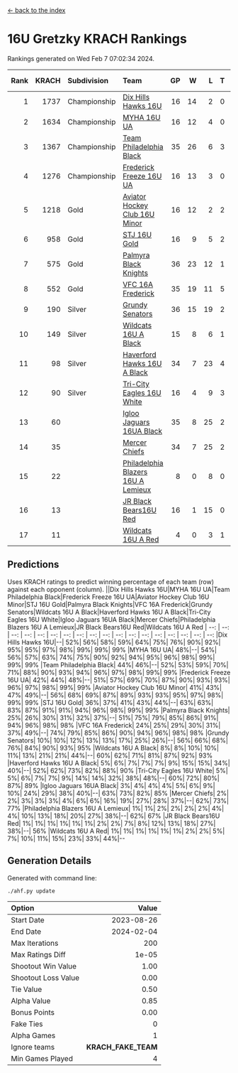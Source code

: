 [<- back to the index](readme.md)
# 16U Gretzky KRACH Rankings
Rankings generated on Wed Feb  7 07:02:34 2024.

Rank|KRACH|Subdivision|Team|GP|W|L|T|OTW|OTL|SoS|Exp Wins|Win Diff
---:|---:|:---|:---|---:|---:|---:|---:|---:|---:|---:|---:|---:
1|1737|Championship|[Dix Hills Hawks 16U](https://gamesheetstats.com/seasons/3659/teams/140688/schedule)|16|14|2|0|1|0|339|14.8|-0.0
2|1634|Championship|[MYHA 16U UA](https://gamesheetstats.com/seasons/3659/teams/140695/schedule)|16|12|4|0|2|1|645|12.8|-0.0
3|1367|Championship|[Team Philadelphia Black](https://gamesheetstats.com/seasons/3659/teams/140698/schedule)|35|26|6|3|2|1|494|28.3|-0.0
4|1276|Championship|[Frederick Freeze 16U UA](https://gamesheetstats.com/seasons/3659/teams/140689/schedule)|16|13|3|0|0|0|362|13.9|0.0
5|1218|Gold|[Aviator Hockey Club 16U Minor](https://gamesheetstats.com/seasons/3659/teams/140687/schedule)|16|12|2|2|3|1|416|13.9|0.0
6|958|Gold|[STJ 16U Gold](https://gamesheetstats.com/seasons/3659/teams/140697/schedule)|16|9|5|2|1|0|711|10.8|-0.0
7|575|Gold|[Palmyra Black Knights](https://gamesheetstats.com/seasons/3659/teams/140696/schedule)|36|23|12|1|3|0|532|24.4|0.0
8|552|Gold|[VFC 16A Frederick](https://gamesheetstats.com/seasons/3659/teams/140700/schedule)|35|19|11|5|0|3|607|22.3|-0.0
9|190|Silver|[Grundy Senators](https://gamesheetstats.com/seasons/3659/teams/140690/schedule)|36|15|19|2|0|0|570|16.9|0.0
10|149|Silver|[Wildcats 16U A Black](https://gamesheetstats.com/seasons/3659/teams/140725/schedule)|15|8|6|1|1|0|355|9.4|0.0
11|98|Silver|[Haverford Hawks 16U A Black](https://gamesheetstats.com/seasons/3659/teams/140691/schedule)|34|7|23|4|0|2|704|9.9|0.0
12|90|Silver|[Tri-City Eagles 16U White](https://gamesheetstats.com/seasons/3659/teams/140699/schedule)|16|4|9|3|0|1|360|6.4|0.0
13|60||[Igloo Jaguars 16UA Black](https://gamesheetstats.com/seasons/3659/teams/140692/schedule)|35|8|25|2|0|4|671|9.9|0.0
14|35||[Mercer Chiefs](https://gamesheetstats.com/seasons/3659/teams/140694/schedule)|34|7|25|2|1|1|562|8.9|0.0
15|22||[Philadelphia Blazers 16U A Lemieux](https://gamesheetstats.com/seasons/3659/teams/140717/schedule)|8|0|8|0|0|0|684|0.9|0.0
16|13||[JR Black Bears16U Red](https://gamesheetstats.com/seasons/3659/teams/140693/schedule)|16|1|15|0|0|0|341|1.9|0.0
17|11||[Wildcats 16U A Red](https://gamesheetstats.com/seasons/3659/teams/140726/schedule)|4|0|3|1|0|0|31|1.4|0.0

## Predictions
Uses KRACH ratings to predict winning percentage of each team (row) against each opponent (column).
||Dix Hills Hawks 16U|MYHA 16U UA|Team Philadelphia Black|Frederick Freeze 16U UA|Aviator Hockey Club 16U Minor|STJ 16U Gold|Palmyra Black Knights|VFC 16A Frederick|Grundy Senators|Wildcats 16U A Black|Haverford Hawks 16U A Black|Tri-City Eagles 16U White|Igloo Jaguars 16UA Black|Mercer Chiefs|Philadelphia Blazers 16U A Lemieux|JR Black Bears16U Red|Wildcats 16U A Red
| --: | --: | --: | --: | --: | --: | --: | --: | --: | --: | --: | --: | --: | --: | --: | --: | --: | --: 
|Dix Hills Hawks 16U|--| 52%| 56%| 58%| 59%| 64%| 75%| 76%| 90%| 92%| 95%| 95%| 97%| 98%| 99%| 99%| 99%
|MYHA 16U UA| 48%|--| 54%| 56%| 57%| 63%| 74%| 75%| 90%| 92%| 94%| 95%| 96%| 98%| 99%| 99%| 99%
|Team Philadelphia Black| 44%| 46%|--| 52%| 53%| 59%| 70%| 71%| 88%| 90%| 93%| 94%| 96%| 97%| 98%| 99%| 99%
|Frederick Freeze 16U UA| 42%| 44%| 48%|--| 51%| 57%| 69%| 70%| 87%| 90%| 93%| 93%| 96%| 97%| 98%| 99%| 99%
|Aviator Hockey Club 16U Minor| 41%| 43%| 47%| 49%|--| 56%| 68%| 69%| 87%| 89%| 93%| 93%| 95%| 97%| 98%| 99%| 99%
|STJ 16U Gold| 36%| 37%| 41%| 43%| 44%|--| 63%| 63%| 83%| 87%| 91%| 91%| 94%| 96%| 98%| 99%| 99%
|Palmyra Black Knights| 25%| 26%| 30%| 31%| 32%| 37%|--| 51%| 75%| 79%| 85%| 86%| 91%| 94%| 96%| 98%| 98%
|VFC 16A Frederick| 24%| 25%| 29%| 30%| 31%| 37%| 49%|--| 74%| 79%| 85%| 86%| 90%| 94%| 96%| 98%| 98%
|Grundy Senators| 10%| 10%| 12%| 13%| 13%| 17%| 25%| 26%|--| 56%| 66%| 68%| 76%| 84%| 90%| 93%| 95%
|Wildcats 16U A Black|  8%|  8%| 10%| 10%| 11%| 13%| 21%| 21%| 44%|--| 60%| 62%| 71%| 81%| 87%| 92%| 93%
|Haverford Hawks 16U A Black|  5%|  6%|  7%|  7%|  7%|  9%| 15%| 15%| 34%| 40%|--| 52%| 62%| 73%| 82%| 88%| 90%
|Tri-City Eagles 16U White|  5%|  5%|  6%|  7%|  7%|  9%| 14%| 14%| 32%| 38%| 48%|--| 60%| 72%| 80%| 87%| 89%
|Igloo Jaguars 16UA Black|  3%|  4%|  4%|  4%|  5%|  6%|  9%| 10%| 24%| 29%| 38%| 40%|--| 63%| 73%| 82%| 85%
|Mercer Chiefs|  2%|  2%|  3%|  3%|  3%|  4%|  6%|  6%| 16%| 19%| 27%| 28%| 37%|--| 62%| 73%| 77%
|Philadelphia Blazers 16U A Lemieux|  1%|  1%|  2%|  2%|  2%|  2%|  4%|  4%| 10%| 13%| 18%| 20%| 27%| 38%|--| 62%| 67%
|JR Black Bears16U Red|  1%|  1%|  1%|  1%|  1%|  1%|  2%|  2%|  7%|  8%| 12%| 13%| 18%| 27%| 38%|--| 56%
|Wildcats 16U A Red|  1%|  1%|  1%|  1%|  1%|  1%|  2%|  2%|  5%|  7%| 10%| 11%| 15%| 23%| 33%| 44%|--

## Generation Details

Generated with command line:
```
./ahf.py update
```

| Option | Value |
| :----- | ----: |
| Start Date | 2023-08-26 |
| End Date | 2024-02-04 |
| Max Iterations | 200 |
| Max Ratings Diff | 1e-05 |
| Shootout Win Value | 1.00 |
| Shootout Loss Value | 0.00 |
| Tie Value | 0.50 |
| Alpha Value | 0.85 |
| Bonus Points | 0.00 |
| Fake Ties | 0 |
| Alpha Games | 1 |
| Ignore teams | __KRACH_FAKE_TEAM__ |
| Min Games Played | 4 |

